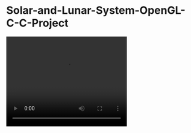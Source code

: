 # Solar-and-Lunar-System-OpenGL-C-C-Project


 <video width="320" height="240" controls>
  <source src="https://www.youtube.com/watch?v=y2Njnm6TJnI"" type="video/mp4">
Your browser does not support the video tag.
</video> 
